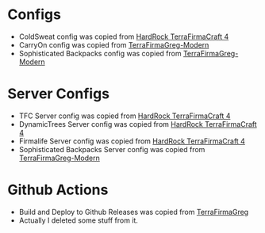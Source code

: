 # Configs
* ColdSweat config was copied from [HardRock TerraFirmaCraft 4](https://www.curseforge.com/minecraft/modpacks/hardrock-terrafirmacraft-4-realistic-extreme)
* CarryOn config was copied from [TerraFirmaGreg-Modern](https://www.curseforge.com/minecraft/modpacks/terrafirmagreg-modern)
* Sophisticated Backpacks config was copied from [TerraFirmaGreg-Modern](https://www.curseforge.com/minecraft/modpacks/terrafirmagreg-modern)

# Server Configs
* TFC Server config was copied from [HardRock TerraFirmaCraft 4](https://www.curseforge.com/minecraft/modpacks/hardrock-terrafirmacraft-4-realistic-extreme)
* DynamicTrees Server config was copied from [HardRock TerraFirmaCraft 4](https://www.curseforge.com/minecraft/modpacks/hardrock-terrafirmacraft-4-realistic-extreme)
* Firmalife Server config was copied from [HardRock TerraFirmaCraft 4](https://www.curseforge.com/minecraft/modpacks/hardrock-terrafirmacraft-4-realistic-extreme)
* Sophisticated Backpacks Server config was copied from [TerraFirmaGreg-Modern](https://www.curseforge.com/minecraft/modpacks/terrafirmagreg-modern)

# Github Actions
* Build and Deploy to Github Releases was copied from [TerraFirmaGreg](https://github.com/TerraFirmaGreg-Team/Modpack-Modern)
* Actually I deleted some stuff from it.